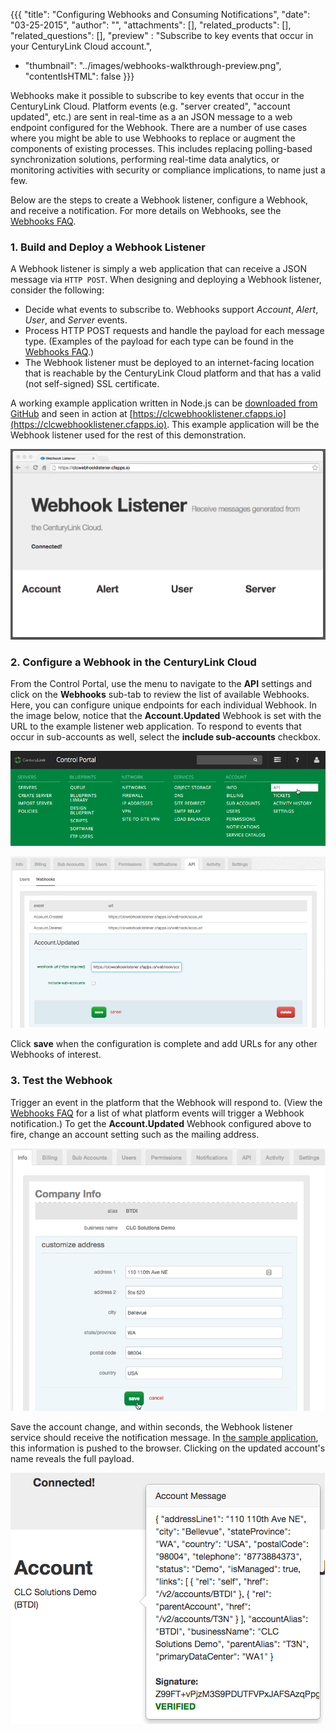 {{{
  "title": "Configuring Webhooks and Consuming Notifications",
  "date": "03-25-2015",
  "author": "",
  "attachments": [],
  "related_products": [],
  "related_questions": [],
  "preview" : "Subscribe to key events that occur in your CenturyLink Cloud account.",
+ "thumbnail": "../images/webhooks-walkthrough-preview.png",
  "contentIsHTML": false
}}}

Webhooks make it possible to subscribe to key events that occur in the CenturyLink Cloud. Platform events (e.g. "server created", "account updated", etc.) are sent in real-time as a an JSON message to a web endpoint configured for the Webhook. There are a number of use cases where you might be able to use Webhooks to replace or augment the components of existing processes. This includes replacing polling-based synchronization solutions, performing real-time data analytics, or monitoring activities with security or compliance implications, to name just a few.

Below are the steps to create a Webhook listener, configure a Webhook, and receive a notification. For more details on Webhooks, see the [Webhooks FAQ](//www.centurylinkcloud.com/api-docs/v2/#webhooks-webhooks-faq).

### 1. Build and Deploy a Webhook Listener

A Webhook listener is simply a web application that can receive a JSON message via `HTTP POST`. When designing and deploying a Webhook listener, consider the following:

 - Decide what events to subscribe to. Webhooks support _Account_, _Alert_, _User_, and _Server_ events.
 - Process HTTP POST requests and handle the payload for each message type. (Examples of the payload for each type can be found in the [Webhooks FAQ](//www.centurylinkcloud.com/api-docs/v2/#webhooks-webhooks-faq).)
 - The Webhook listener must be deployed to an internet-facing location that is reachable by the CenturyLink Cloud platform and that has a valid (not self-signed) SSL certificate.

A working example application written in Node.js can be [downloaded from GitHub](https://github.com/Tier3/Examples/tree/master/CLC.WebHookListener) and seen in action at [https://clcwebhooklistener.cfapps.io](https://clcwebhooklistener.cfapps.io). This example application will be the Webhook listener used for the rest of this demonstration.

![Webhooks Example Application](../images/webhooks-walkthrough-01.png)

### 2. Configure a Webhook in the CenturyLink Cloud

From the Control Portal, use the menu to navigate to the **API** settings and click on the **Webhooks** sub-tab to review the list of available Webhooks. Here, you can configure unique endpoints for each individual Webhook. In the image below, notice that the **Account.Updated** Webhook is set with the URL to the example listener web application. To respond to events that occur in sub-accounts as well, select the **include sub-accounts** checkbox.

![Webhooks Configuration](../images/webhooks-walkthrough-02.png)

![Webhooks Configuration](../images/webhooks-walkthrough-03.png)

Click **save** when the configuration is complete and add URLs for any other Webhooks of interest.

### 3. Test the Webhook

Trigger an event in the platform that the Webhook will respond to. (View the [Webhooks FAQ](webhooks-faq.md) for a list of what platform events will trigger a Webhook notification.) To get the **Account.Updated** Webhook configured above to fire, change an account setting such as the mailing address.

![Update Account Info](../images/webhooks-walkthrough-04.png)

Save the account change, and within seconds, the Webhook listener service should receive the notification message. In [the sample application](https://github.com/Tier3/Examples/tree/master/CLC.WebHookListener), this information is pushed to the browser. Clicking on the updated account's name reveals the full payload.

![Update Account Info](../images/webhooks-walkthrough-05.png)
